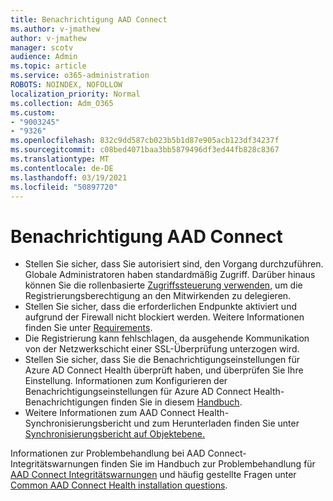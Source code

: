 ```yaml
---
title: Benachrichtigung AAD Connect
ms.author: v-jmathew
author: v-jmathew
manager: scotv
audience: Admin
ms.topic: article
ms.service: o365-administration
ROBOTS: NOINDEX, NOFOLLOW
localization_priority: Normal
ms.collection: Adm_O365
ms.custom:
- "9003245"
- "9326"
ms.openlocfilehash: 832c9dd587cb023b5b1d87e905acb123df34237f
ms.sourcegitcommit: c08bed4071baa3bb5879496df3ed44fb828c8367
ms.translationtype: MT
ms.contentlocale: de-DE
ms.lasthandoff: 03/19/2021
ms.locfileid: "50897720"
---
```

# <a name="notification-aad-connect"></a>Benachrichtigung AAD Connect

- Stellen Sie sicher, dass Sie autorisiert sind, den Vorgang durchzuführen. Globale Administratoren haben standardmäßig Zugriff. Darüber hinaus können Sie die rollenbasierte [Zugriffssteuerung verwenden,](https://docs.microsoft.com/azure/active-directory/connect-health/active-directory-aadconnect-health-operations) um die Registrierungsberechtigung an den Mitwirkenden zu delegieren.
- Stellen Sie sicher, dass die erforderlichen Endpunkte aktiviert und aufgrund der Firewall nicht blockiert werden. Weitere Informationen finden Sie unter [Requirements](https://docs.microsoft.com/azure/active-directory/hybrid/how-to-connect-health-agent-install).
- Die Registrierung kann fehlschlagen, da ausgehende Kommunikation von der Netzwerkschicht einer SSL-Überprüfung unterzogen wird.
- Stellen Sie sicher, dass Sie die Benachrichtigungseinstellungen für Azure AD Connect Health überprüft haben, und überprüfen Sie Ihre Einstellung. Informationen zum Konfigurieren der Benachrichtigungseinstellungen für Azure AD Connect Health-Benachrichtigungen finden Sie in diesem [Handbuch](https://docs.microsoft.com/azure/active-directory/hybrid/how-to-connect-health-operations).
- Weitere Informationen zum AAD Connect Health-Synchronisierungsbericht und zum Herunterladen finden Sie unter [Synchronisierungsbericht auf Objektebene.](https://docs.microsoft.com/azure/active-directory/hybrid/how-to-connect-health-sync)

Informationen zur Problembehandlung bei AAD Connect-Integritätswarnungen finden Sie im Handbuch zur Problembehandlung für [AAD Connect Integritätswarnungen](https://docs.microsoft.com/azure/active-directory/hybrid/how-to-connect-health-data-freshness) und häufig gestellte Fragen unter [Common AAD Connect Health installation questions](https://docs.microsoft.com/azure/active-directory/hybrid/reference-connect-health-faq).
